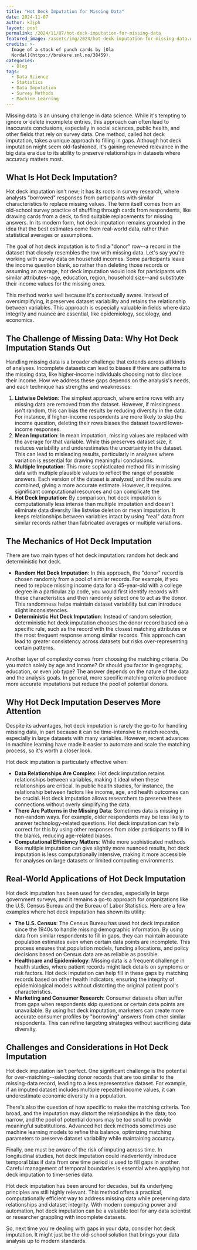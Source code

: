 ```yaml
---
title: "Hot Deck Imputation for Missing Data"
date: 2024-11-07
author: k3jph
layout: post
permalink: /2024/11/07/hot-deck-imputation-for-missing-data
featured_image: /assets/img/2024/hot-deck-imputation-for-missing-data.webp
credits: >-
  Image of a stack of punch cards by [Ola
  Nordal](https://brukere.snl.no/38459).
categories:
  - Blog
tags:
  - Data Science
  - Statistics
  - Data Imputation
  - Survey Methods
  - Machine Learning
---
```


Missing data is an unsung challenge in data science. While it's tempting
to ignore or delete incomplete entries, this approach can often lead to
inaccurate conclusions, especially in social sciences, public health,
and other fields that rely on survey data. One method, called hot deck
imputation, takes a unique approach to filling in gaps. Although hot
deck imputation might seem old-fashioned, it's gaining renewed relevance
in the big data era due to its ability to preserve relationships in
datasets where accuracy matters most.

## What Is Hot Deck Imputation?

Hot deck imputation isn't new; it has its roots in survey research,
where analysts "borrowed" responses from participants with similar
characteristics to replace missing values. The term itself comes from an
old-school survey practice of shuffling through cards from respondents,
like drawing cards from a deck, to find suitable replacements for
missing answers. In its modern form, hot deck imputation remains
grounded in the idea that the best estimates come from real-world data,
rather than statistical averages or assumptions.

The goal of hot deck imputation is to find a "donor" row--a record in the
dataset that closely resembles the row with missing data. Let's say
you're working with survey data on household incomes. Some participants
leave the income question blank, so rather than deleting those records
or assuming an average, hot deck imputation would look for participants
with similar attributes--age, education, region, household size--and
substitute their income values for the missing ones.

This method works well because it's contextually aware. Instead of
oversimplifying, it preserves dataset variability and retains the
relationship between variables. This approach is especially valuable in
fields where data integrity and nuance are essential, like epidemiology,
sociology, and economics.

## The Challenge of Missing Data: Why Hot Deck Imputation Stands Out

Handling missing data is a broader challenge that extends across all
kinds of analyses. Incomplete datasets can lead to biases if there are
patterns to the missing data, like higher-income individuals choosing
not to disclose their income. How we address these gaps depends on the
analysis's needs, and each technique has strengths and weaknesses:

1. **Listwise Deletion**: The simplest approach, where entire rows with
   any missing data are removed from the dataset. However, if
   missingness isn't random, this can bias the results by reducing
   diversity in the data. For instance, if higher-income respondents are
   more likely to skip the income question, deleting their rows biases
   the dataset toward lower-income responses.
2. **Mean Imputation**: In mean imputation, missing values are replaced
   with the average for that variable. While this preserves dataset
   size, it reduces variability and underestimates the uncertainty in
   the dataset. This can lead to misleading results, particularly in
   analyses where variation is essential for drawing meaningful
   conclusions.
3. **Multiple Imputation**: This more sophisticated method fills in
   missing data with multiple plausible values to reflect the range of
   possible answers. Each version of the dataset is analyzed, and the
   results are combined, giving a more accurate estimate. However, it
   requires significant computational resources and can complicate the
4. **Hot Deck Imputation**: By comparison, hot deck imputation is
   computationally less intense than multiple imputation and doesn't
   eliminate data diversity like listwise deletion or mean imputation.
   It keeps relationships between variables intact by using "real" data
   from similar records rather than fabricated averages or multiple
   variations.

## The Mechanics of Hot Deck Imputation

There are two main types of hot deck imputation: random hot deck and
deterministic hot deck. 

- **Random Hot Deck Imputation**: In this approach, the "donor" record
  is chosen randomly from a pool of similar records. For example, if you
  need to replace missing income data for a 45-year-old with a college
  degree in a particular zip code, you would first identify records with
  these characteristics and then randomly select one to act as the
  donor. This randomness helps maintain dataset variability but can
  introduce slight inconsistencies.
- **Deterministic Hot Deck Imputation**: Instead of random selection,
  deterministic hot deck imputation chooses the donor record based on a
  specific rule, such as the record with the closest matching attributes
  or the most frequent response among similar records. This approach can
  lead to greater consistency across datasets but risks
  over-representing certain patterns.

Another layer of complexity comes from choosing the matching criteria.
Do you match solely by age and income? Or should you factor in
geography, education, or even job type? The answer depends on the nature
of the data and the analysis goals. In general, more specific matching
criteria produce more accurate imputations but reduce the pool of
potential donors.

## Why Hot Deck Imputation Deserves More Attention

Despite its advantages, hot deck imputation is rarely the go-to for
handling missing data, in part because it can be time-intensive to match
records, especially in large datasets with many variables. However,
recent advances in machine learning have made it easier to automate and
scale the matching process, so it's worth a closer look.

Hot deck imputation is particularly effective when:

- **Data Relationships Are Complex**: Hot deck imputation retains
  relationships between variables, making it ideal when these
  relationships are critical. In public health studies, for instance,
  the relationship between factors like income, age, and health outcomes
  can be crucial. Hot deck imputation allows researchers to preserve
  these connections without overly simplifying the data.
- **There Are Patterns in the Missing Data**: Sometimes data is missing
  in non-random ways. For example, older respondents may be less likely
  to answer technology-related questions. Hot deck imputation can help
  correct for this by using other responses from older participants to
  fill in the blanks, reducing age-related biases.
- **Computational Efficiency Matters**: While more sophisticated methods
  like multiple imputation can give slightly more nuanced results, hot
  deck imputation is less computationally intensive, making it more
  accessible for analyses on large datasets or limited computing
  environments.

## Real-World Applications of Hot Deck Imputation

Hot deck imputation has been used for decades, especially in large
government surveys, and it remains a go-to approach for organizations
like the U.S. Census Bureau and the Bureau of Labor Statistics. Here are
a few examples where hot deck imputation has shown its utility:

- **The U.S. Census**: The Census Bureau has used hot deck imputation
  since the 1940s to handle missing demographic information. By using
  data from similar respondents to fill in gaps, they can maintain
  accurate population estimates even when certain data points are
  incomplete. This process ensures that population models, funding
  allocations, and policy decisions based on Census data are as reliable
  as possible.
- **Healthcare and Epidemiology**: Missing data is a frequent challenge
  in health studies, where patient records might lack details on
  symptoms or risk factors. Hot deck imputation can help fill in these
  gaps by matching records based on other health indicators, ensuring
  the integrity of epidemiological models without distorting the
  original patient pool's characteristics.
- **Marketing and Consumer Research**: Consumer datasets often suffer
  from gaps when respondents skip questions or certain data points are
  unavailable. By using hot deck imputation, marketers can create more
  accurate consumer profiles by "borrowing" answers from other similar
  respondents. This can refine targeting strategies without sacrificing
  data diversity.

## Challenges and Considerations in Hot Deck Imputation

Hot deck imputation isn't perfect. One significant challenge is the
potential for over-matching--selecting donor records that are too similar
to the missing-data record, leading to a less representative dataset.
For example, if an imputed dataset includes multiple repeated income
values, it can underestimate economic diversity in a population.

There's also the question of how specific to make the matching criteria.
Too broad, and the imputation may distort the relationships in the data;
too narrow, and the pool of potential donors may be too small to provide
meaningful substitutions. Advanced hot deck methods sometimes use
machine learning models to refine this balance, optimizing matching
parameters to preserve dataset variability while maintaining accuracy.

Finally, one must be aware of the risk of imputing across time. In
longitudinal studies, hot deck imputation could inadvertently introduce
temporal bias if data from one time period is used to fill gaps in
another. Careful management of temporal boundaries is essential when
applying hot deck imputation to time-series data.

Hot deck imputation has been around for decades, but its underlying
principles are still highly relevant. This method offers a practical,
computationally efficient way to address missing data while preserving
data relationships and dataset integrity. With modern computing power
and automation, hot deck imputation can be a valuable tool for any data
scientist or researcher grappling with incomplete datasets.

So, next time you're dealing with gaps in your data, consider hot deck
imputation. It might just be the old-school solution that brings your
data analysis up to modern standards.
